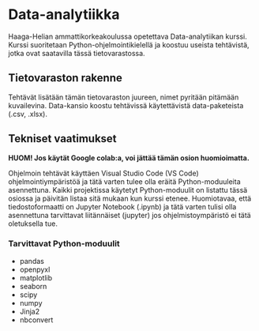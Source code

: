 # Data-analytiikka

Haaga-Helian ammattikorkeakoulussa opetettava Data-analytiikan kurssi. Kurssi suoritetaan Python-ohjelmointikielellä ja koostuu useista tehtävistä, jotka ovat saatavilla tässä tietovarastossa.

## Tietovaraston rakenne

Tehtävät lisätään tämän tietovaraston juureen, nimet pyritään pitämään kuvailevina.
Data-kansio koostu tehtävissä käytettävistä data-paketeista (.csv, .xlsx).

## Tekniset vaatimukset

**HUOM! Jos käytät Google colab:a, voi jättää tämän osion huomioimatta.**

Ohjelmoin tehtävät käyttäen Visual Studio Code (VS Code) ohjelmointiympäristöä ja tätä varten tulee olla eräitä Python-moduuleita asennettuna.
Kaikki projektissa käytetyt Python-moduulit on listattu tässä osiossa ja päivitän listaa sitä mukaan kun kurssi etenee.
Huomiotavaa, että tiedostoformaatti on Jupyter Notebook (.ipynb) ja tätä varten tulisi olla asennettuna tarvittavat liitännäiset (jupyter) jos ohjelmistoympäristö ei tätä oletuksella tue.

### Tarvittavat Python-moduulit

- pandas
- openpyxl
- matplotlib
- seaborn
- scipy
- numpy
- Jinja2
- nbconvert
